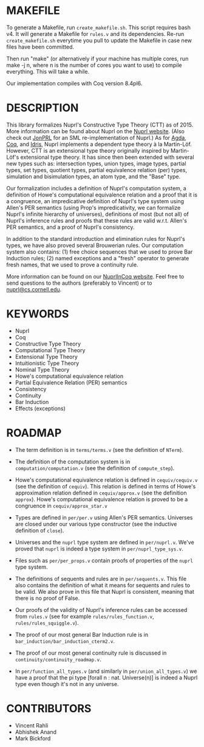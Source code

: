 MAKEFILE
========

To generate a Makefile, run `create_makefile.sh`.  This script requires
bash v4.  It will generate a Makefile for `rules.v` and its
dependencies.  Re-run `create_makefile.sh` everytime you pull to update
the Makefile in case new files have been committed.

Then run "make" (or alternatively if your machine has multiple cores,
run make -j n, where n is the number of cores you want to use) to
compile everything.  This will take a while.

Our implementation compiles with Coq version 8.4pl6.


DESCRIPTION
===========

This library formalizes Nuprl's Constructive Type Theory (CTT) as of
2015.  More information can be found about Nuprl on the [Nuprl
website](http://www.nuprl.org/).  (Also check out
[JonPRL](https://github.com/jonsterling/JonPRL) for an SML
re-implementation of Nuprl.)  As for
[Agda](http://wiki.portal.chalmers.se/agda/),
[Coq](https://coq.inria.fr/), and [Idris](http://www.idris-lang.org/),
Nuprl implements a dependent type theory à la Martin-Löf.  However,
CTT is an extensional type theory originally inspired by Martin-Löf's
extensional type theory.  It has since then been extended with several
new types such as: intersection types, union types, image types,
partial types, set types, quotient types, partial equivalence relation
(per) types, simulation and bisimulation types, an atom type, and the
"Base" type.

Our formalization includes a definition of Nuprl's computation system,
a definition of Howe's computational equivalence relation and a proof
that it is a congruence, an impredicative definition of Nuprl's type
system using Allen's PER semantics (using Prop's impredicativity, we
can formalize Nuprl's infinite hierarchy of universes), definitions of
most (but not all) of Nuprl's inference rules and proofs that these
rules are valid w.r.t. Allen's PER semantics, and a proof of Nuprl's
consistency.

In addition to the standard introduction and elimination rules for
Nuprl's types, we have also proved several Brouwerian rules.  Our
computation system also contains: (1) free choice sequences that we
used to prove Bar Induction rules; (2) named exceptions and a "fresh"
operator to generate fresh names, that we used to prove a continuity
rule.

More information can be found on our [NuprlInCoq
website](http://www.nuprl.org/html/Nuprl2Coq/).  Feel free to send
questions to the authors (preferably to Vincent) or to
nuprl@cs.cornell.edu.


KEYWORDS
========

* Nuprl
* Coq
* Constructive Type Theory
* Computational Type Theory
* Extensional Type Theory
* Intuitionistic Type Theory
* Nominal Type Theory
* Howe's computational equivalence relation
* Partial Equivalence Relation (PER) semantics
* Consistency
* Continuity
* Bar Induction
* Effects (exceptions)


ROADMAP
=======

* The term definition is in `terms/terms.v` (see the definition of
`NTerm`).

* The definition of the computation system is in
`computation/computation.v` (see the definition of `compute_step`).

* Howe's computational equivalence relation is defined in
`cequiv/cequiv.v` (see the definition of `cequiv`).  This relation is
defined in terms of Howe's approximation relation defined in
`cequiv/approx.v` (see the definition `approx`).  Howe's computational
equivalence relation is proved to be a congruence in
`cequiv/approx_star.v`

* Types are defined in `per/per.v` using Allen's PER semantics.
Universes are closed under our various type constructor (see the
inductive definition of `close`).

* Universes and the `nuprl` type system are defined in `per/nuprl.v`.
We've proved that `nuprl` is indeed a type system in
`per/nuprl_type_sys.v`.

* Files such as `per/per_props.v` contain proofs of properties of the
`nuprl` type system.

* The definitions of sequents and rules are in `per/sequents.v`.  This
file also contains the definition of what it means for sequents and
rules to be valid.  We also prove in this file that Nuprl is
consistent, meaning that there is no proof of False.

* Our proofs of the validity of Nuprl's inference rules can be
accessed from `rules.v` (see for example `rules/rules_function.v`,
`rules/rules_squiggle.v`).

* The proof of our most general Bar Induction rule is in
`bar_induction/bar_induction_cterm2.v`.

* The proof of our most general continuity rule is discussed in
`continuity/continuity_roadmap.v`.

* In `per/function_all_types.v` (and similarly in `per/union_all_types.v`)
we have a proof that the pi type [forall n : nat. Universe(n)] is
indeed a Nuprl type even though it's not in any universe.


CONTRIBUTORS
============

* Vincent Rahli
* Abhishek Anand
* Mark Bickford
